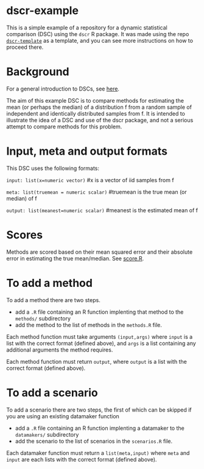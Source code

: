 # dscr-example

This is a simple example of a repository for a dynamic statistical comparison (DSC) using the `dscr` R package.
It was made using the repo [`dscr-template`](https://github.com/stephens999/dscr-template) as a template, and you can see more
instructions on how to proceed there.

# Background 

For a general introduction to DSCs, see [here](https://github.com/stephens999/dscr/blob/master/intro.md).

The aim of this example DSC is to compare methods for estimating the mean (or perhaps the median) of a distribution f
from a random sample of independent and identically distributed samples from f.
It is intended to illustrate the idea of a DSC and use of the dscr package, and not a serious attempt to 
compare methods for this problem.

# Input, meta and output formats

This DSC uses the following formats:

`input: list(x=numeric vector)` #x is a vector of iid samples from f

`meta: list(truemean = numeric scalar)` #truemean is the true mean (or median) of f

`output: list(meanest=numeric scalar)` #meanest is the estimated mean of f


# Scores

Methods are scored based on their mean squared error and their absolute error in estimating the true mean/median.
See [score.R](score.R).

# To add a method

To add a method there are two steps.

- add a `.R` file containing an R function implenting that method to the `methods/` subdirectory
- add the method to the list of methods in the `methods.R` file.

Each method function must take arguments `(input,args)` where `input` is a list with the correct format (defined above), and `args` is a list containing any additional arguments the method requires.

Each method function must return `output`, where `output` is a list with the correct format (defined above).

# To add a scenario

To add a scenario there are two steps, the first of which can be skipped if you are using an existing datamaker function

- add a `.R` file containing an R function implenting a datamaker to the `datamakers/` subdirectory
- add the scenario to the list of scenarios in the `scenarios.R` file.

Each datamaker function must return a `list(meta,input)` where `meta` and `input` are each lists with the correct format
(defined above).




